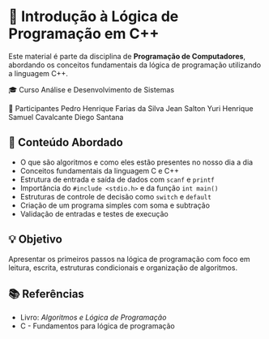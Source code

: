 # 📘 Introdução à Lógica de Programação em C++

Este material é parte da disciplina de **Programação de Computadores**, abordando os conceitos fundamentais da lógica de programação utilizando a linguagem C++.

🎓 Curso
Análise e Desenvolvimento de Sistemas

👥 Participantes
Pedro Henrique Farias da Silva
Jean Salton
Yuri Henrique
Samuel Cavalcante
Diego Santana

## 🧠 Conteúdo Abordado

- O que são algoritmos e como eles estão presentes no nosso dia a dia
- Conceitos fundamentais da linguagem C e C++
- Estrutura de entrada e saída de dados com `scanf` e `printf`
- Importância do `#include <stdio.h>` e da função `int main()`
- Estruturas de controle de decisão como `switch` e `default`
- Criação de um programa simples com soma e subtração
- Validação de entradas e testes de execução

## 💡 Objetivo

Apresentar os primeiros passos na lógica de programação com foco em leitura, escrita, estruturas condicionais e organização de algoritmos.

## 📚 Referências

- Livro: *Algoritmos e Lógica de Programação*
- C - Fundamentos para lógica de programação

